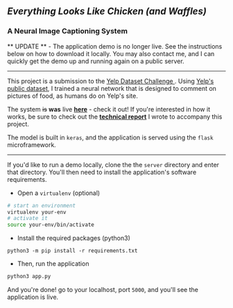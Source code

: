 ## _Everything Looks Like Chicken (and Waffles)_
### A Neural Image Captioning System

** UPDATE ** - The application demo is no longer live. See the instructions below on how to download it locally. You may also contact me, and I can quickly get the demo up and running again on a public server. 

---

This project is a submission to the <a href="https://www.yelp.com/dataset/challenge"> Yelp Dataset Challenge </a>. Using <a href="https://www.yelp.com/dataset/challenge"> Yelp's public dataset</a>,
I trained a neural network that is designed to comment on pictures of food, as humans do on Yelp's site. 

The system <strike>is</strike> **was** live <a href="http://ec2-54-158-215-211.compute-1.amazonaws.com:5000" target="_blank"> <b>here</b></a> - check it out! If you're interested in how it works, be sure to check out the <a href="http://ec2-54-158-215-211.compute-1.amazonaws.com:5000/static/main.pdf" target="_blank"> <b> technical report</b></a> I wrote to accompany this project.

The model is built in `keras`, and the application is served using the `flask` microframework. 

---

If you'd like to run a demo locally, clone the the `server` directory and enter that directory. You'll then need to install the application's software requirements.

- Open a `virtualenv` (optional)
```bash
# start an environment
virtualenv your-env
# activate it
source your-env/bin/activate
```

- Install the required packages (python3)

```
python3 -m pip install -r requirements.txt
```

- Then, run the application
```bash
python3 app.py
```

And you're done! go to your localhost, port `5000`, and you'll see the application is live. 
